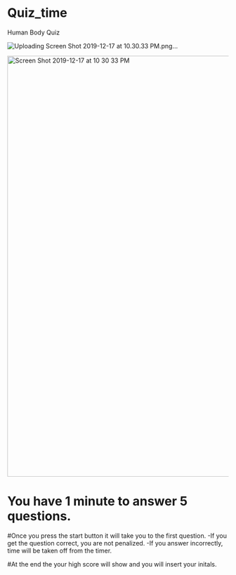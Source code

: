 # Quiz_time
Human Body Quiz

![Uploading Screen Shot 2019-12-17 at 10.30.33 PM.png…]()

<img width="959" alt="Screen Shot 2019-12-17 at 10 30 33 PM" src="https://user-images.githubusercontent.com/56975796/71056353-8ad26080-211e-11ea-980d-7aa1e95b07cd.png">


# You have 1 minute to answer 5 questions.

#Once you press the start button it will take you to the first question.
    -If you get the question correct, you are not penalized.
    -If you answer incorrectly, time will be taken off from the timer.

#At the end the your high score will show and you will insert your initals.


